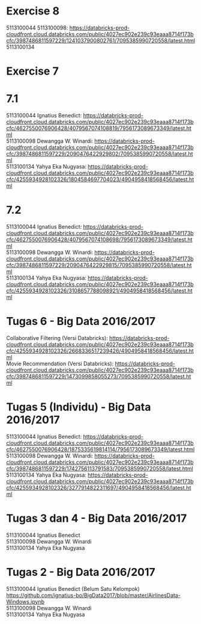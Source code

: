# Exercise 8
5113100044
5113100098: https://databricks-prod-cloudfront.cloud.databricks.com/public/4027ec902e239c93eaaa8714f173bcfc/3987486811597229/1241037900802761/7095385990720558/latest.html
5113100134

# Exercise 7
# 7.1 <br/>
5113100044 Ignatius Benedict: https://databricks-prod-cloudfront.cloud.databricks.com/public/4027ec902e239c93eaaa8714f173bcfc/4627550076906428/4079567074108819/7956173089673349/latest.html<br/>
5113100098 Dewangga W. Winardi: https://databricks-prod-cloudfront.cloud.databricks.com/public/4027ec902e239c93eaaa8714f173bcfc/3987486811597229/2090476422929802/7095385990720558/latest.html <br/>
5113100134 Yahya Eka Nugyasa: https://databricks-prod-cloudfront.cloud.databricks.com/public/4027ec902e239c93eaaa8714f173bcfc/4255934928102326/1804584697704023/4904958418568456/latest.html

# 7.2 <br/>
5113100044 Ignatius Benedict: https://databricks-prod-cloudfront.cloud.databricks.com/public/4027ec902e239c93eaaa8714f173bcfc/4627550076906428/4079567074108698/7956173089673349/latest.html<br/>
5113100098 Dewangga W. Winardi: https://databricks-prod-cloudfront.cloud.databricks.com/public/4027ec902e239c93eaaa8714f173bcfc/3987486811597229/2090476422929815/7095385990720558/latest.html <br/>
5113100134 Yahya Eka Nugyasa: https://databricks-prod-cloudfront.cloud.databricks.com/public/4027ec902e239c93eaaa8714f173bcfc/4255934928102326/3108657788098921/4904958418568456/latest.html

# Tugas 6 - Big Data 2016/2017
Collaborative Filtering (Versi Databricks): https://databricks-prod-cloudfront.cloud.databricks.com/public/4027ec902e239c93eaaa8714f173bcfc/4255934928102326/2668336517239426/4904958418568456/latest.html <br/>
Movie Recommendation (Versi Databricks): https://databricks-prod-cloudfront.cloud.databricks.com/public/4027ec902e239c93eaaa8714f173bcfc/3987486811597229/1473099858055273/7095385990720558/latest.html

# Tugas 5 (Individu) - Big Data 2016/2017
5113100044 Ignatius Benedict: https://databricks-prod-cloudfront.cloud.databricks.com/public/4027ec902e239c93eaaa8714f173bcfc/4627550076906428/1875335619814114/7956173089673349/latest.html<br/>
5113100098 Dewangga W. Winardi: https://databricks-prod-cloudfront.cloud.databricks.com/public/4027ec902e239c93eaaa8714f173bcfc/3987486811597229/1742756113791583/7095385990720558/latest.html <br/>
5113100134 Yahya Eka Nugyasa: https://databricks-prod-cloudfront.cloud.databricks.com/public/4027ec902e239c93eaaa8714f173bcfc/4255934928102326/3277914822311697/4904958418568456/latest.html

# Tugas 3 dan 4 - Big Data 2016/2017
5113100044 Ignatius Benedict <br/>
5113100098 Dewangga W. Winardi <br/>
5113100134 Yahya Eka Nugyasa

# Tugas 2 - Big Data 2016/2017
5113100044 Ignatius Benedict (Belum Satu Kelompok) https://github.com/ignatius-bo/BigData2017/blob/master/AirlinesData-Windows.ipynb <br/>
5113100098 Dewangga W. Winardi <br/>
5113100134 Yahya Eka Nugyasa

